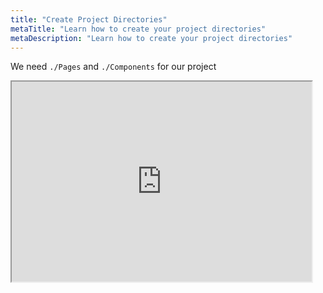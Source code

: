 ```yaml
---
title: "Create Project Directories"
metaTitle: "Learn how to create your project directories"
metaDescription: "Learn how to create your project directories"
---
```


We need `./Pages` and `./Components` for our project

<iframe src="http://showterm.io/528a5438172dec46084a2#fast" width="480" height="320"></iframe>
